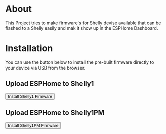 # About

This Project tries to make firmware's for Shelly devise available that can be flashed to a Shelly easily and mak it show up in the ESPHome Dashboard.

# Installation

You can use the button below to install the pre-built firmware directly to your device via USB from the browser.

<script type="module" src="https://unpkg.com/esp-web-tools@5.2.0/dist/web/install-button.js?module"></script>

<!-- The Buttons may be added while deploying. -->
## Upload ESPHome to Shelly1
<esp-web-install-button manifest=./Shelly1/manifest.json><button slot=activate>Install Shelly1 Firmware</button></esp-web-install-button>
## Upload ESPHome to Shelly1PM
<esp-web-install-button manifest=./Shelly1PM/manifest.json><button slot=activate>Install Shelly1PM Firmware</button></esp-web-install-button>
